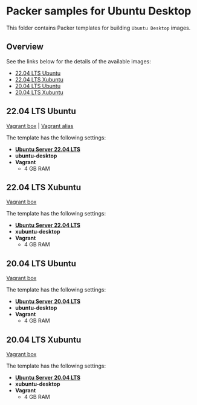 # Packer samples for Ubuntu Desktop

This folder contains Packer templates for building `Ubuntu Desktop` images.

## Overview

See the links below for the details of the available images:

- [22.04 LTS Ubuntu](#2204-lts-ubuntu)
- [22.04 LTS Xubuntu](#2204-lts-xubuntu)
- [20.04 LTS Ubuntu](#2004-lts-ubuntu)
- [20.04 LTS Xubuntu](#2004-lts-xubuntu)

## 22.04 LTS Ubuntu

[Vagrant box](https://app.vagrantup.com/gusztavvargadr/boxes/ubuntu-desktop-2204-lts) | [Vagrant alias](https://app.vagrantup.com/gusztavvargadr/boxes/ubuntu-desktop)  

The template has the following settings:

- [**Ubuntu Server 22.04 LTS**](../ubuntu-server/README.md#2204-lts)
- **ubuntu-desktop**
- **Vagrant**
  - 4 GB RAM

## 22.04 LTS Xubuntu

[Vagrant box](https://app.vagrantup.com/gusztavvargadr/boxes/xubuntu-desktop-2204-lts)  

The template has the following settings:

- [**Ubuntu Server 22.04 LTS**](../ubuntu-server/README.md#2204-lts)
- **xubuntu-desktop**
- **Vagrant**
  - 4 GB RAM

## 20.04 LTS Ubuntu

[Vagrant box](https://app.vagrantup.com/gusztavvargadr/boxes/ubuntu-desktop-2004-lts)  

The template has the following settings:

- [**Ubuntu Server 20.04 LTS**](../ubuntu-server/README.md#2004-lts)
- **ubuntu-desktop**
- **Vagrant**
  - 4 GB RAM

## 20.04 LTS Xubuntu

[Vagrant box](https://app.vagrantup.com/gusztavvargadr/boxes/ubuntu-desktop-2004-lts-xfce)  

The template has the following settings:

- [**Ubuntu Server 20.04 LTS**](../ubuntu-server/README.md#2004-lts)
- **xubuntu-desktop**
- **Vagrant**
  - 4 GB RAM
